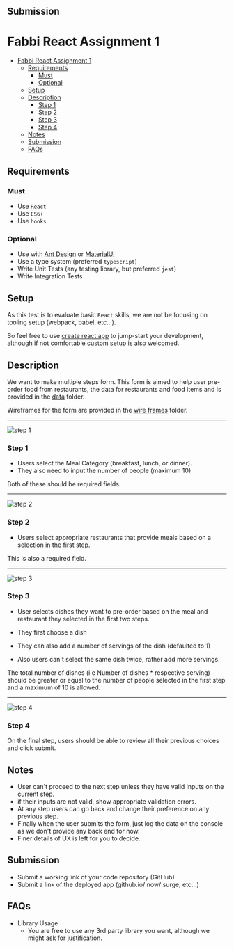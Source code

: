 ## Submission

# Fabbi React Assignment 1

<!-- toc -->

-   [Fabbi React Assignment 1](#fabbi-react-assignment-1)
    -   [Requirements](#requirements)
        -   [Must](#must)
        -   [Optional](#optional)
    -   [Setup](#setup)
    -   [Description](#description)
        -   [Step 1](#step-1)
        -   [Step 2](#step-2)
        -   [Step 3](#step-3)
        -   [Step 4](#step-4)
    -   [Notes](#notes)
    -   [Submission](#submission)
    -   [FAQs](#faqs)

<!-- tocstop -->

## Requirements

### Must

-   Use `React`
-   Use `ES6+`
-   Use `hooks`

### Optional

-   Use with [Ant Design](https://ant.design/) or [MaterialUI](https://material-ui.com/)
-   Use a type system (preferred `typescript`)
-   Write Unit Tests (any testing library, but preferred `jest`)
-   Write Integration Tests

## Setup

As this test is to evaluate basic `React` skills, we are not be focusing on tooling setup (webpack, babel, etc...).

So feel free to use [create react app](https://github.com/facebookincubator/create-react-app) to jump-start your development, although if not comfortable custom setup is also welcomed.

## Description

We want to make multiple steps form. This form is aimed to help user pre-order food from restaurants, the data for restaurants and food items and is provided in the [data](./data) folder.

Wireframes for the form are provided in the [wire frames](./wireframes) folder.

---

![step 1](./wireframes/Step%201.png 'step 1')

### Step 1

-   Users select the Meal Category (breakfast, lunch, or dinner).
-   They also need to input the number of people (maximum 10)

Both of these should be required fields.

---

![step 2](./wireframes/Step%202.png 'step 2')

### Step 2

-   Users select appropriate restaurants that provide meals based on a selection in the first step.

This is also a required field.

---

![step 3](./wireframes/Step%203.png 'step 3')

### Step 3

-   User selects dishes they want to pre-order based on the meal and restaurant they selected in the first two steps.

-   They first choose a dish
-   They can also add a number of servings of the dish (defaulted to 1)
-   Also users can't select the same dish twice, rather add more servings.

The total number of dishes (i.e Number of dishes \* respective serving) should be greater or equal to the number of people selected in the first step and a maximum of 10 is allowed.

---

![step 4](./wireframes/Step%204.png 'step 4')

### Step 4

On the final step, users should be able to review all their previous choices
and click submit.

## Notes

-   User can't proceed to the next step unless they have valid inputs on the current step.
-   if their inputs are not valid, show appropriate validation errors.
-   At any step users can go back and change their preference on any previous step.
-   Finally when the user submits the form, just log the data on the console as we don't provide any back end for now.
-   Finer details of UX is left for you to decide.

## Submission

-   Submit a working link of your code repository (GitHub)
-   Submit a link of the deployed app (github.io/ now/ surge, etc...)

## FAQs

-   Library Usage
    -   You are free to use any 3rd party library you want, although we might ask for justification.
